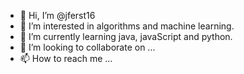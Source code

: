 - 👋 Hi, I’m @jferst16
- 👀 I’m interested in algorithms and machine learning.
- 🌱 I’m currently learning java, javaScript and python.
- 💞️ I’m looking to collaborate on ...
- 📫 How to reach me ...

<!---
jferst16/jferst16 is a ✨ special ✨ repository because its `README.md` (this file) appears on your GitHub profile.
You can click the Preview link to take a look at your changes.
--->
